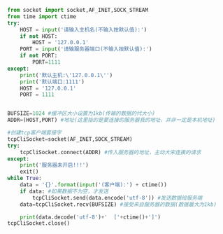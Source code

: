 
<BlogInfo id="887" title="2.TCP时间戳客户端" author="白日梦想猿" pv=0 read_times=0 pre_cost_time="0分42秒" category="网络编程书" tag_list="['网络编程书']" create_time="2020.06.19 15:10:23" update_time="2020.06.19 16:24:45" />

```python
from socket import socket,AF_INET,SOCK_STREAM
from time import ctime
try:
    HOST = input('请输入主机名(不输入按默认值):')
    if not HOST:
        HOST = '127.0.0.1'
    PORT = input('请输服务器端口(不输入按默认值):')
    if not PORT:
        PORT=1111
except:
    print('默认主机:\'127.0.0.1\'')
    print('默认端口:1111')
    HOST = '127.0.0.1'
    PORT = 1111


BUFSIZE=1024 #缓冲区大小设置为1kb(传输的数据的代大小)
ADDR=(HOST,PORT) #地址(这里指的是要连接的服务器我的地址，并非一定是本机地址)

#创建tcp客户端套接字
tcpCliSocket=socket(AF_INET,SOCK_STREAM)
try:
    tcpCliSocket.connect(ADDR) #传入服务器的地址，主动大宋连接的请求
except:
    print('服务器未开启!!!')
    exit()
while True:
    data = '{}'.format(input('(客户端):') + ctime())
    if data: #如果数据不为空，才发送
        tcpCliSocket.send(data.encode('utf-8')) #发送数据给服务端
    data=tcpCliSocket.recv(BUFSIZE) #接受来自服务器的数据(数据最大为1kb)

    print(data.decode('utf-8')+'  ['+ctime()+']')
tcpCliSocket.close()
```
